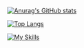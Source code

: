 [![Anurag's GitHub stats](https://github-readme-stats.vercel.app/api?username=ShadowFlade)](https://github.com/anuraghazra/github-readme-stats)

[![Top Langs](https://github-readme-stats.vercel.app/api/top-langs/?username=ShadowFlade&langs_count=10&layout=compact)](https://github.com/anuraghazra/github-readme-stats)

[![My Skills](https://skillicons.dev/icons?i=js,html,css,git,ts,vim,jquery,linux,md,mongodb,nodejs,php,pug,react,regex,webpack,express,gulp,mysql,neovim,nestjs,nextjs,postgres,redux,sequelize,vue,go,htmx)](https://skillicons.dev)
